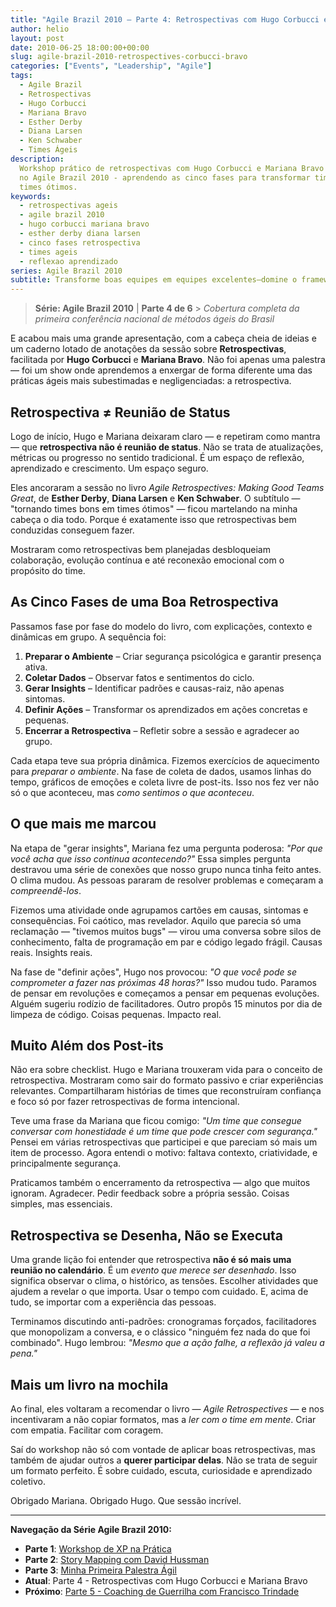 ```yaml
---
title: "Agile Brazil 2010 – Parte 4: Retrospectivas com Hugo Corbucci e Mariana Bravo"
author: helio
layout: post
date: 2010-06-25 18:00:00+00:00
slug: agile-brazil-2010-retrospectives-corbucci-bravo
categories: ["Events", "Leadership", "Agile"]
tags:
  - Agile Brazil
  - Retrospectivas
  - Hugo Corbucci
  - Mariana Bravo
  - Esther Derby
  - Diana Larsen
  - Ken Schwaber
  - Times Ágeis
description:
  Workshop prático de retrospectivas com Hugo Corbucci e Mariana Bravo
  no Agile Brazil 2010 - aprendendo as cinco fases para transformar times bons em
  times ótimos.
keywords:
  - retrospectivas ageis
  - agile brazil 2010
  - hugo corbucci mariana bravo
  - esther derby diana larsen
  - cinco fases retrospectiva
  - times ageis
  - reflexao aprendizado
series: Agile Brazil 2010
subtitle: Transforme boas equipes em equipes excelentes—domine o framework de retrospectiva em 5 fases que transforma reflexão em ação, reclamações em insights e reuniões em experiências significativas de crescimento
---
```


> **Série: Agile Brazil 2010** | **Parte 4 de 6** > _Cobertura completa da primeira conferência nacional de métodos ágeis do Brasil_

E acabou mais uma grande apresentação, com a cabeça cheia de ideias e um caderno lotado de anotações da sessão sobre **Retrospectivas**, facilitada por **Hugo Corbucci** e **Mariana Bravo**. Não foi apenas uma palestra — foi um show onde aprendemos a enxergar de forma diferente uma das práticas ágeis mais subestimadas e negligenciadas: a retrospectiva.

## Retrospectiva ≠ Reunião de Status

Logo de início, Hugo e Mariana deixaram claro — e repetiram como mantra — que **retrospectiva não é reunião de status**. Não se trata de atualizações, métricas ou progresso no sentido tradicional. É um espaço de reflexão, aprendizado e crescimento. Um espaço seguro.

Eles ancoraram a sessão no livro _Agile Retrospectives: Making Good Teams Great_, de **Esther Derby**, **Diana Larsen** e **Ken Schwaber**. O subtítulo — "tornando times bons em times ótimos" — ficou martelando na minha cabeça o dia todo. Porque é exatamente isso que retrospectivas bem conduzidas conseguem fazer.

Mostraram como retrospectivas bem planejadas desbloqueiam colaboração, evolução contínua e até reconexão emocional com o propósito do time.

## As Cinco Fases de uma Boa Retrospectiva

Passamos fase por fase do modelo do livro, com explicações, contexto e dinâmicas em grupo. A sequência foi:

1. **Preparar o Ambiente** – Criar segurança psicológica e garantir presença ativa.
2. **Coletar Dados** – Observar fatos e sentimentos do ciclo.
3. **Gerar Insights** – Identificar padrões e causas-raiz, não apenas sintomas.
4. **Definir Ações** – Transformar os aprendizados em ações concretas e pequenas.
5. **Encerrar a Retrospectiva** – Refletir sobre a sessão e agradecer ao grupo.

Cada etapa teve sua própria dinâmica. Fizemos exercícios de aquecimento para _preparar o ambiente_. Na fase de coleta de dados, usamos linhas do tempo, gráficos de emoções e coleta livre de post-its. Isso nos fez ver não só o que aconteceu, mas _como sentimos o que aconteceu_.

## O que mais me marcou

Na etapa de "gerar insights", Mariana fez uma pergunta poderosa: _"Por que você acha que isso continua acontecendo?"_ Essa simples pergunta destravou uma série de conexões que nosso grupo nunca tinha feito antes. O clima mudou. As pessoas pararam de resolver problemas e começaram a _compreendê-los_.

Fizemos uma atividade onde agrupamos cartões em causas, sintomas e consequências. Foi caótico, mas revelador. Aquilo que parecia só uma reclamação — "tivemos muitos bugs" — virou uma conversa sobre silos de conhecimento, falta de programação em par e código legado frágil. Causas reais. Insights reais.

Na fase de "definir ações", Hugo nos provocou: _"O que você pode se comprometer a fazer nas próximas 48 horas?"_ Isso mudou tudo. Paramos de pensar em revoluções e começamos a pensar em pequenas evoluções. Alguém sugeriu rodízio de facilitadores. Outro propôs 15 minutos por dia de limpeza de código. Coisas pequenas. Impacto real.

## Muito Além dos Post-its

Não era sobre checklist. Hugo e Mariana trouxeram vida para o conceito de retrospectiva. Mostraram como sair do formato passivo e criar experiências relevantes. Compartilharam histórias de times que reconstruíram confiança e foco só por fazer retrospectivas de forma intencional.

Teve uma frase da Mariana que ficou comigo: _"Um time que consegue conversar com honestidade é um time que pode crescer com segurança."_ Pensei em várias retrospectivas que participei e que pareciam só mais um item de processo. Agora entendi o motivo: faltava contexto, criatividade, e principalmente segurança.

Praticamos também o encerramento da retrospectiva — algo que muitos ignoram. Agradecer. Pedir feedback sobre a própria sessão. Coisas simples, mas essenciais.

## Retrospectiva se Desenha, Não se Executa

Uma grande lição foi entender que retrospectiva **não é só mais uma reunião no calendário**. É um _evento que merece ser desenhado_. Isso significa observar o clima, o histórico, as tensões. Escolher atividades que ajudem a revelar o que importa. Usar o tempo com cuidado. E, acima de tudo, se importar com a experiência das pessoas.

Terminamos discutindo anti-padrões: cronogramas forçados, facilitadores que monopolizam a conversa, e o clássico "ninguém fez nada do que foi combinado". Hugo lembrou: _"Mesmo que a ação falhe, a reflexão já valeu a pena."_

## Mais um livro na mochila

Ao final, eles voltaram a recomendar o livro — _Agile Retrospectives_ — e nos incentivaram a não copiar formatos, mas a _ler com o time em mente_. Criar com empatia. Facilitar com coragem.

Saí do workshop não só com vontade de aplicar boas retrospectivas, mas também de ajudar outros a **querer participar delas**. Não se trata de seguir um formato perfeito. É sobre cuidado, escuta, curiosidade e aprendizado coletivo.

Obrigado Mariana. Obrigado Hugo. Que sessão incrível.

---

**Navegação da Série Agile Brazil 2010:**

- **Parte 1**: [Workshop de XP na Prática](../2010-06-22-agile-brazil-2010-introducao-a-programacao-extrema-xp/)
- **Parte 2**: [Story Mapping com David Hussman](../2010-06-23-agile-brazil-2010-user-story-map-hussman/)
- **Parte 3**: [Minha Primeira Palestra Ágil](../2010-06-24-agile-brazil-2010-primeira-palestra/)
- **Atual**: Parte 4 - Retrospectivas com Hugo Corbucci e Mariana Bravo
- **Próximo**: [Parte 5 - Coaching de Guerrilha com Francisco Trindade](../2010-06-25-agile-brazil-2010-guerrilla-coaching-trindade/)
